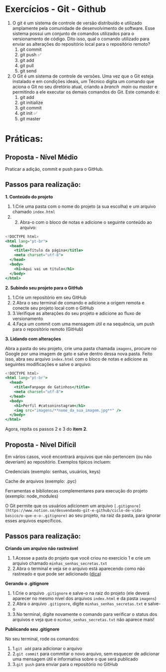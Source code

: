 # Exercícios - Git - Github

1. O git é um sistema de controle de versão distribuído e utilizado amplamente pela comunidade de desenvolvimento de software. Esse sistema possui um conjunto de comandos utilizados para o versionamento de código. Dito isso, qual o comando utilizado para enviar as alterações do repositório local para o repositório remoto?
    1. git commit
    2. git push ✅
    3. git add
    4. git pull
    5. git send
2. O Git é um sistema de controle de versões. Uma vez que o Git esteja instalado e em condições ideais, um Técnico digita um comando que aciona o Git no seu diretório atual, criando a *branch* 
*main* ou *master* e permitindo a ele executar os demais comandos do Git. Este comando é:
    1. git add
    2. git initialize
    3. git commit
    4. git init ✅
    5. git master

# Práticas:

## Proposta - Nível Médio

Praticar a adição, commit e push para o GitHub.

## Passos para realização:

**1. Conteúdo do projeto**

1. 1.Crie uma pasta com o nome do projeto (a sua escolha) e um arquivo chamado `index.html`
2. 2. Abra-o com o bloco de notas e adicione o seguinte conteúdo ao arquivo:

```jsx
<!DOCTYPE html>
<html lang="pt-br">
  <head>
    <title>Título da página</title>
    <meta charset="utf-8">
  </head>
  <body>
    <h1>Aqui vai um título</h1>
  </body>
</html>
```

**2. Subindo seu projeto para o GitHub**

1. 1.Crie um repositório em seu GitHub
2. 2.Abra o seu terminal de comando e adicione a origem remota e conecte seu projeto local com o GitHub
3. 3.Verifique as alterações do seu projeto e adicione ao fluxo de versionamento
4. 4.Faça um commit com uma mensagem útil e na sequência, um push para o repositório remoto (GitHub)

**3. Lidando com alterações**

Abra a pasta do seu projeto, crie uma pasta chamada `imagens`, procure no Google por uma imagem de gato e salve dentro dessa nova pasta. Feito isso, abra seu arquivo `index.html` com o bloco de notas e adicione as seguintes modificações e salve o arquivo:

```jsx
<!DOCTYPE html>
<html lang="pt-br">
  <head>
    <title>Fanpage de Gatinhos</title>
    <meta charset="utf-8">
  </head>
  <body>
    <h1>Perfil #catsoninstagram</h1>
    <img src="imagens/**nome_da_sua_imagem.jpg**" />
  </body>
</html>

```

Agora, repita os passos 2 e 3 do **item 2**.

## Proposta - Nível Difícil

Em vários casos, você encontrará arquivos que não pertencem (ou não deveriam) ao repositório. Exemplos típicos incluem:

Credenciais (exemplo: senhas, usuários, keys)

Cache de arquivos (exemplo: .pyc)

Ferramentas e bibliotecas complementares para execução do projeto (exemplo: node_modules)

O Git permite que os usuários adicionem um arquivo `[.gitignore](https://www.notion.so/desvendando-git-e-github/ciclo-de-vida-basico/o-que-e-o-.gitignore)` ao seu projeto, na raiz da pasta, para ignorar esses arquivos específicos.

## Passos para realização:

**Criando um arquivo não rastreável**

1. 1.Acesse a pasta do projeto que você criou no exercício 1 e crie um arquivo chamado `minhas_senhas_secretas.txt`
2. 2.Abra o terminal e veja se o arquivo está aparecendo como não rastreado e que pode ser adicionado ([dica](https://www.notion.so/desvendando-git-e-github/ciclo-de-vida-basico/comandos-mais-utilizados#git-status))

**Gerando o .gitignore**

1. 1.Crie o arquivo `.gitignore` e salve-o na raiz do projeto (ele deverá aparecer no mesmo nível dos arquivos `index.html` e da pasta `imagens`)
2. 2.Abra o arquivo `.gitignore`, digite `minhas_senhas_secretas.txt` e salve-o
3. 3.No terminal, digite novamente o comando para verificar o status dos arquivos e veja que o `minhas_senhas_secretas.txt` não aparece mais!

**Publicando seu .gitignore**

No seu terminal, rode os comandos:

1. 1.`git add` para adicionar o arquivo
2. 2.`git commit` para commitar o novo arquivo, sem esquecer de adicionar uma mensagem útil e informativa sobre o que será publicado
3. 3.`git push` para enviar para o repositório no GitHub